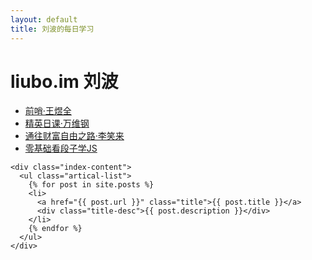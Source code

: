 ```yaml
---
layout: default
title: 刘波的每日学习
---
```


<body>
  <div class="index-wrapper">
    <div class="aside">
      <div class="info-card">
        <h1>liubo.im 刘波</h1>
        <ul>
            <li><a href="/front.html">前哨·王煜全</a></li>
            <li><a href="/elite-lessons.html">精英日课·万维钢</a></li>
            <li><a href="/wealth-freedom.html">通往财富自由之路·李笑来</a></li>
            <li><a href="/js.html">零基础看段子学JS</a></li>
        </ul>
      </div>
      <div id="particles-js"></div>
    </div>

    <div class="index-content">
      <ul class="artical-list">
        {% for post in site.posts %}
        <li>
          <a href="{{ post.url }}" class="title">{{ post.title }}</a>
          <div class="title-desc">{{ post.description }}</div>
        </li>
        {% endfor %}
      </ul>
    </div>
  </div>
</body>
